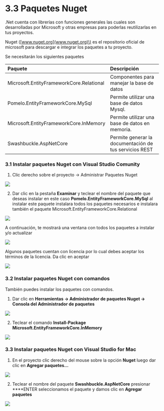 # 3.3 Paquetes Nuget

.Net cuenta con librerías con funciones generales las cuales son desarrolladas por Microsoft y otras empresas para poderlas reutilizarlas en tus proyectos.

Nuget \([www.nuget.org](www.nuget.org)\)  es el repositorio oficial de microsoft para descargar e integrar los paquetes a tu proyecto.

Se necesitarán los siguientes paquetes

| Paquete | Descripción |
| :--- | :--- |
| Microsoft.EntityFrameworkCore.Relational | Componentes para manejar la base de datos  |
| Pomelo.EntityFrameworkCore.MySql | Permite utilizar una base de datos Mysql.  |
| Microsoft.EntityFrameworkCore.InMemory | Permite utilizar una base de datos en memoria. |
| Swashbuckle.AspNetCore | Permite generar la documentación de tus servicios REST |

### 3.1 Instalar paquetes Nuget con Visual Studio Comunity

1. Clic derecho sobre el proyecto -&gt; Administrar Paquetes Nuget

![](../.gitbook/assets/image%20%2837%29.png)

2. Dar clic en la pestaña **Examinar** y teclear el nombre del paquete que deseas instalar en este caso **Pomelo.EntityFrameworkCore.MySql** al instalar este paquete instalara todos los paquetes necesarios e instalara también el paquete Microsoft.EntityFrameworkCore.Relational

![](../.gitbook/assets/paquetes.png)

A continuación, te mostrará una ventana con todos los paquetes a instalar y/o actualizar

![](../.gitbook/assets/image%20%2895%29.png)

Algunos paquetes cuentan con licencia por lo cual debes aceptar los términos de la licencia. Da clic en aceptar

![](../.gitbook/assets/image%20%2888%29.png)

### 3.2 Instalar paquetes Nuget con comandos

También puedes instalar los paquetes con comandos.

1. Dar clic en **Herramientas -&gt; Administrador de paquetes Nuget -&gt; Consola del Administrador de paquetes**

![](../.gitbook/assets/image%20%28106%29.png)

2. Teclear el comando **Install-Package Microsoft.EntityFrameworkCore.InMemory**

![](../.gitbook/assets/image%20%2851%29.png)

### 3.3 Instalar paquetes Nuget con Visual Studio for Mac

1. En el proyecto clic derecho del mouse sobre la opción **Nuget** luego dar clic en **Agregar paquetes...**

![](../.gitbook/assets/image%20%2868%29.png)

2. Teclear el nombre del paquete **Swashbuckle.AspNetCore** presionar ****ENTER seleccionamos el paquete y damos clic en **Agregar paquetes**

![](../.gitbook/assets/image%20%2818%29.png)



